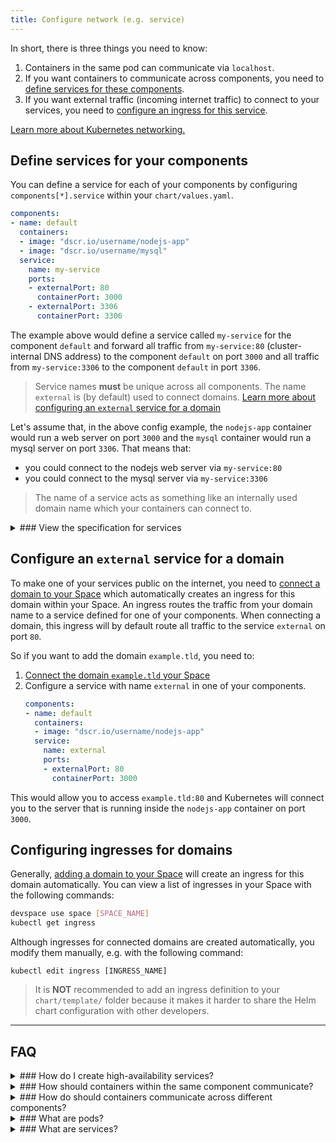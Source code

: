 ```yaml
---
title: Configure network (e.g. service)
---
```


In short, there is three things you need to know:
1. Containers in the same pod can communicate via `localhost`.
2. If you want containers to communicate across components, you need to [define services for these components](#define-services-for-your-components).
3. If you want external traffic (incoming internet traffic) to connect to your services, you need to [configure an ingress for this service](#configure-the-ingress-for-a-domain).

[Learn more about Kubernetes networking.](#understand-kubernetes-networking)

## Define services for your components
You can define a service for each of your components by configuring `components[*].service` within your `chart/values.yaml`.
```yaml
components:
- name: default
  containers:
  - image: "dscr.io/username/nodejs-app"
  - image: "dscr.io/username/mysql"
  service:
    name: my-service
    ports:
    - externalPort: 80
      containerPort: 3000
    - externalPort: 3306
      containerPort: 3306
```
The example above would define a service called `my-service` for the component `default` and forward all traffic from `my-service:80` (cluster-internal DNS address) to the component `default` on port `3000` and all traffic from `my-service:3306` to the component `default` in port `3306`. 

> Service names **must** be unique across all components. The name `external` is (by default) used to connect domains. [Learn more about configuring an `external` service for a domain](#configure-an-external-service-for-a-domain)

Let's assume that, in the above config example, the `nodejs-app` container would run a web server on port `3000` and the `mysql` container would run a mysql server on port `3306`. That means that:
- you could connect to the nodejs web server via `my-service:80`
- you could connect to the mysql server via `my-service:3306`

> The name of a service acts as something like an internally used domain name which your containers can connect to.

<details>
<summary>
### View the specification for services
</summary>
```yaml
name: [a-z0-9-]{1,253}      # Name of the service (used for cluster-internal DNS)
type: ClusterIP             # Type of the service (only ClusterIP is supported)
ports:
- externalPort: [number]    # External port exposed by the service
  containerPort: [number]   # Port of the container that the service redirects traffic to
```
</details>

## Configure an `external` service for a domain
To make one of your services public on the internet, you need to [connect a domain to your Space](/docs/cloud/spaces/domains) which automatically creates an ingress for this domain within your Space. An ingress routes the traffic from your domain name to a service defined for one of your components. When connecting a domain, this ingress will by default route all traffic to the service `external` on port `80`. 

So if you want to add the domain `example.tld`, you need to:
1. [Connect the domain `example.tld` your Space](/docs/cloud/spaces/domains)
2. Configure a service with name `external` in one of your components.
    ```yaml
    components:
    - name: default
      containers:
      - image: "dscr.io/username/nodejs-app"
      service:
        name: external
        ports:
        - externalPort: 80
          containerPort: 3000
    ```
This would allow you to access `example.tld:80` and Kubernetes will connect you to the server that is running inside the `nodejs-app` container on port `3000`.

## Configuring ingresses for domains
Generally, [adding a domain to your Space](/docs/cloud/spaces/domains) will create an ingress for this domain automatically. You can view a list of ingresses in your Space with the following commands:
```bash
devspace use space [SPACE_NAME]
kubectl get ingress
```
Although ingresses for connected domains are created automatically, you modify them manually, e.g. with the following command:
```
kubectl edit ingress [INGRESS_NAME]
```
> It is **NOT** recommended to add an ingress definition to your `chart/template/` folder because it makes it harder to share the Helm chart configuration with other developers.

---
## FAQ

<details>
<summary>
### How do I create high-availability services?
</summary>
If you want fault-tolerance for your services, you can [define that your components run in a replicated way](/docs/chart/scaling). Generally, incoming traffic for a service will be forwarded to a randomly selected replica of the service's component. However, if one of the components become unhealthy, Kubernetes will automatically forward traffic to the other available replicas. To allow Kubernetes to know which of your containers are unhealthy, you need to [define health checks](https://kubernetes.io/docs/tasks/configure-pod-container/configure-liveness-readiness-probes/) 
</details>

<details>
<summary>
### How should containers within the same component communicate?
</summary>
DevSpace automatically defines a pod for each of your components, i.e. all containers that you define in the same components in your `chart/values.yaml` will be in the same pod and can communicate via `localhost`.
</details>

<details>
<summary>
### How do should containers communicate across different components?
</summary>
If you want a container A to access a container B running inside another component, you should [define a service](#define-services-for-your-components) pointing to container B.
</details>

<details>
<summary>
### What are pods?
</summary>
Pods are groups of containers which share the same network stack. That means that containers within the same pod can communicate via `localhost`. It also means that two containers cannot use the same port for an application, i.e. if one containers starts an application on port 3000, all other containers within the same pod cannot use this port anymore.

Each pod within your Space will get a cluster-internal IP address of the format `10.X.X.X`.
</details>

<details>
<summary>
### What are services?
</summary>
Services are used for inter-pod communication. Each service within your Space will get a cluster-internal IP address of the format `10.X.X.X` which can be used to connect to the service. However, you should not connect directly to this IP address. Instead, you should connect to the DNS name of this service which is simply the name of the service.

> Altough you can directly use the IP addresses of your containers/pods or of your services for internal communication, you should use the (DNS) name of a service instead because the IP addresses might change.
</details>

